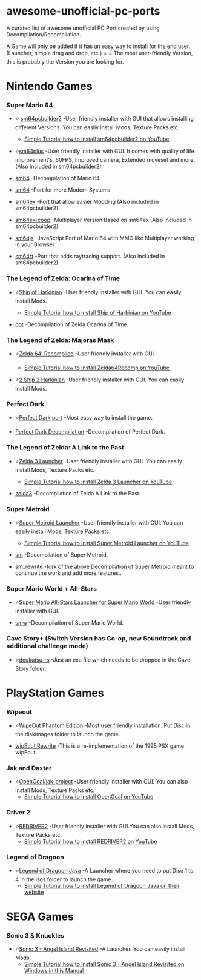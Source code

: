 # awesome-unofficial-pc-ports
A curated list of awesome unofficial PC Port created by using Decompilation/Recompilation.

A Game will only be added if it has an easy way to install for the end user. (Launcher, simple drag and drop, etc.)
⭐ = The most user-friendly Version, this is probably the Version you are looking for.

# Nintendo Games
### Super Mario 64
- ⭐ [sm64pcbuilder2](https://sm64pc.info/sm64pcbuilder2/) -User friendly installer with GUI that allows installing different Versions. You can easily install Mods, Texture Packs etc.
  - [Simple Tutorial how to install sm64pcbuilder2 on YouTube](https://youtu.be/vwmkMjYFO-k)

- ⭐[sm64plus](https://github.com/MorsGames/sm64plus)  -User friendly installer with GUI.
It comes with quality of life improvement's, 60FPS, Improved camera, Extended moveset and more. (Also included in sm64pcbuilder2)

- [sm64](https://github.com/n64decomp/sm64) -Decompilation of Mario 64

- [sm64](https://github.com/sm64-port/sm64) -Port for more Modern Systems

- [sm64ex](https://github.com/sm64pc/sm64ex) -Port that allow easier Modding (Also included in sm64pcbuilder2)

- [sm64ex-coop](https://github.com/djoslin0/sm64ex-coop) -Multiplayer Version Based on sm64ex (Also included in sm64pcbuilder2)

- [sm64js](https://vanilla.sm64js.com/) -JavaScript Port of Mario 64 with MMO like Multiplayer working in your Browser

- [sm64rt](https://github.com/DarioSamo/sm64rt) -Port that adds raytracing support. (Also included in sm64pcbuilder2)

### The Legend of Zelda: Ocarina of Time 
- ⭐[Ship of Harkinian](https://github.com/HarbourMasters/Shipwright) -User friendly installer with GUI.
You can easily install Mods.
  - [Simple Tutorial how to install Ship of Harkinian on YouTube](https://youtu.be/IK4RzYLuFZM)

- [oot](https://github.com/zeldaret/oot) -Decompilation of Zelda Ocarina of Time.

### The Legend of Zelda: Majoras Mask
- ⭐[Zelda 64: Recompiled](https://github.com/Mr-Wiseguy/Zelda64Recomp) -User friendly installer with GUI.
     - [Simple Tutorial how to install Zelda64Recomp on YouTube](https://youtu.be/v255FoLaoNY?si=BZ9t0HA1pRV_i-Q9)

- ⭐[2 Ship 2 Harkinian](https://github.com/HarbourMasters/2ship2harkinian)  -User friendly installer with GUI.
You can easily install Mods.

### Perfect Dark
- ⭐[Perfect Dark port](https://github.com/fgsfdsfgs/perfect_dark) -Most easy way to install the game.

- [Perfect Dark Decompilation](https://github.com/n64decomp/perfect_dark) -Decompilation of Perfect Dark.

### The Legend of Zelda: A Link to the Past
- ⭐[Zelda 3 Launcher](https://github.com/RadzPrower/Zelda-3-Launcher) -User friendly installer with GUI. You can easily install Mods, Texture Packs etc.
  - [Simple Tutorial how to install Zelda 3 Launcher on YouTube](https://youtu.be/fGNLr0cGBP4)

- [zelda3](https://github.com/snesrev/zelda3) -Decompilation of Zelda A Link to the Past.

### Super Metroid
- ⭐[Super Metroid Launcher](https://github.com/RadzPrower/Super-Metroid-Launcher) -User friendly installer with GUI. You can easily install Mods, Texture Packs etc.
  - [Simple Tutorial how to install Super Metroid Launcher on YouTube](https://youtu.be/BuXtK7_aQio)

- [sm](https://github.com/snesrev/sm) -Decompilation of Super Metroid.
- [sm_rewrite](https://github.com/enderandrew/sm_rewrite) -fork of the above Decompilation of Super Metroid meant to continue the work and add more features..

### Super Mario World + All-Stars
- ⭐[Super Mario All-Stars Launcher for Super Mario World](https://github.com/qurious-pixel/SMAS_Launcher) -User friendly installer with GUI.

- [smw](https://github.com/snesrev/smw) -Decompilation of Super Mario World.

### Cave Story+ (Switch Version has Co-op, new Soundtrack and additional challenge mode)
- ⭐[doukutsu-rs](https://github.com/doukutsu-rs/doukutsu-rs) -Just an exe file which needs to be dropped in the Cave Story folder.

# PlayStation Games

### Wipeout

- ⭐[WipeOut Phantom Edition](https://github.com/wipeout-phantom-edition/wipeout-phantom-edition) -Most user friendly installation. Put Disc in the diskimages folder to launch the game.

- [wipEout Rewrite](https://github.com/phoboslab/wipeout-rewrite?tab=readme-ov-file) -This is a re-implementation of the 1995 PSX game wipEout.

### Jak and Daxter

- ⭐[OpenGoal/jak-project](https://github.com/open-goal/jak-project) -User friendly installer with GUI. You can also install Mods, Texture Packs etc.
  - [Simple Tutorial how to install OpenGoal on YouTube](https://youtu.be/vwmkMjYFO-k)

### Driver 2
- ⭐[REDRIVER2](https://github.com/OpenDriver2/REDRIVER2) -User friendly installer with GUI.You can also install Mods, Texture Packs etc.
  - [Simple Tutorial how to install REDRIVER2 on YouTube](https://youtu.be/XHAnxbYO3bw)

### Legend of Dragoon
- ⭐[Legend of Dragoon Java](https://github.com/Legend-of-Dragoon-Modding/Legend-of-Dragoon-Java) -A Launcher where you need to put Disc 1 to 4 in the isos folder to launch the game.
  - [Simple Tutorial how to install Legend of Dragoon Java on their website](https://legendofdragoon.org/guides/setup-severed-chains/)
 
# SEGA Games
### Sonic 3 & Knuckles
- ⭐[Sonic 3 - Angel Island Revisited](https://github.com/Eukaryot/sonic3air) -A Launcher. You can easily install Mods.
  - [Simple Tutorial how to install Sonic 3 - Angel Island Revisited on Windows in this Manual](https://sonic3air.org/Manual.pdf)
